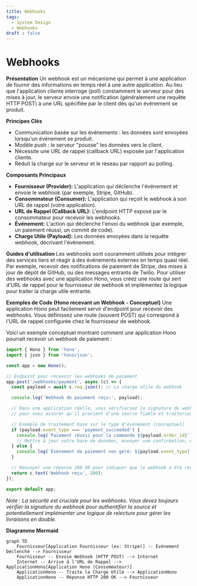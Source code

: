 ```yaml
---
title: Webhooks
tags:
  - System Design
  - Webhooks
draft : false
---
```


# Webhooks

**Présentation**
Un webhook est un mécanisme qui permet à une application de fournir des informations en temps réel à une autre application. Au lieu que l'application cliente interroge (poll) constamment le serveur pour des mises à jour, le serveur envoie une notification (généralement une requête HTTP POST) à une URL spécifiée par le client dès qu'un événement se produit.

**Principes Clés**
- Communication basée sur les événements : les données sont envoyées lorsqu'un événement se produit.
- Modèle push : le serveur "pousse" les données vers le client.
- Nécessite une URL de rappel (callback URL) exposée par l'application cliente.
- Réduit la charge sur le serveur et le réseau par rapport au polling.

**Composants Principaux**
- **Fournisseur (Provider):** L'application qui déclenche l'événement et envoie le webhook (par exemple, Stripe, GitHub).
- **Consommateur (Consumer):** L'application qui reçoit le webhook à son URL de rappel (votre application).
- **URL de Rappel (Callback URL):** L'endpoint HTTP exposé par le consommateur pour recevoir les webhooks.
- **Événement:** L'action qui déclenche l'envoi du webhook (par exemple, un paiement réussi, un commit de code).
- **Charge Utile (Payload):** Les données envoyées dans la requête webhook, décrivant l'événement.

**Guides d'utilisation**
Les webhooks sont couramment utilisés pour intégrer des services tiers et réagir à des événements externes en temps quasi réel. Par exemple, recevoir des notifications de paiement de Stripe, des mises à jour de dépôt de GitHub, ou des messages entrants de Twilio. Pour utiliser des webhooks avec une application Hono, vous créez une route qui sert d'URL de rappel pour le fournisseur de webhook et implémentez la logique pour traiter la charge utile entrante.

**Exemples de Code (Hono recevant un Webhook - Conceptuel)**
Une application Hono peut facilement servir d'endpoint pour recevoir des webhooks. Vous définissez une route (souvent POST) qui correspond à l'URL de rappel configurée chez le fournisseur de webhook.

Voici un exemple conceptuel montrant comment une application Hono pourrait recevoir un webhook de paiement :

```typescript
import { Hono } from 'hono';
import { json } from 'hono/json';

const app = new Hono();

// Endpoint pour recevoir les webhooks de paiement
app.post('/webhooks/payment', async (c) => {
  const payload = await c.req.json(); // La charge utile du webhook

  console.log('Webhook de paiement reçu:', payload);

  // Dans une application réelle, vous vérifieriez la signature du webhook
  // pour vous assurer qu'il provient d'une source fiable et traiteriez l'événement.

  // Exemple de traitement basé sur le type d'événement (conceptuel)
  if (payload.event_type === 'payment_succeeded') {
    console.log(`Paiement réussi pour la commande ${payload.order_id}`);
    // Mettre à jour votre base de données, envoyer une confirmation, etc.
  } else {
    console.log(`Événement de paiement non géré: ${payload.event_type}`);
  }

  // Renvoyer une réponse 200 OK pour indiquer que le webhook a été reçu
  return c.text('Webhook reçu', 200);
});

export default app;
```
*Note : La sécurité est cruciale pour les webhooks. Vous devez toujours vérifier la signature du webhook pour authentifier la source et potentiellement implémenter une logique de relecture pour gérer les livraisons en double.*

**Diagramme Mermaid**
```mermaid
graph TD
    Fournisseur[Application Fournisseur (ex: Stripe)] -- Événement Déclenché --> Fournisseur
    Fournisseur -- Envoie Webhook (HTTP POST) --> Internet
    Internet -- Arrive à l'URL de Rappel --> ApplicationHono[Application Hono (Consommateur)]
    ApplicationHono -- Traite la Charge Utile --> ApplicationHono
    ApplicationHono -- Réponse HTTP 200 OK --> Fournisseur